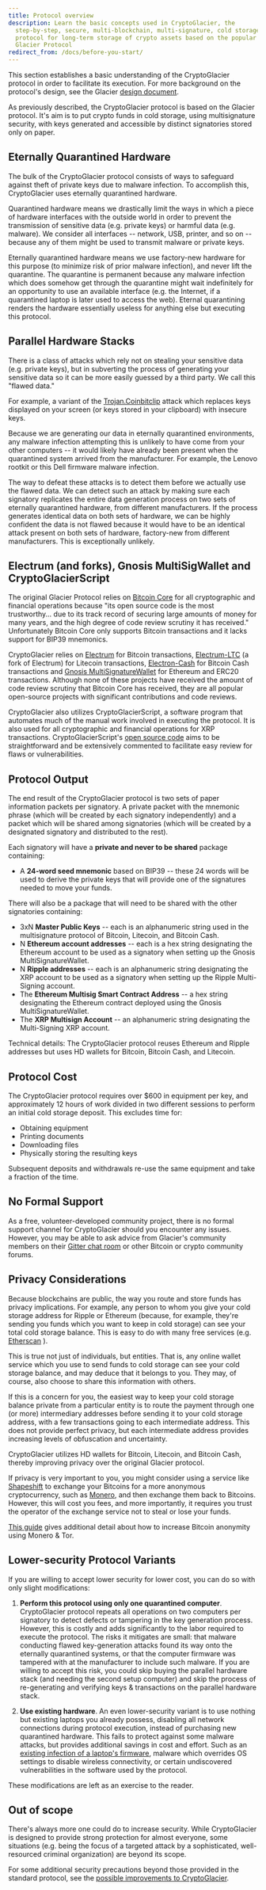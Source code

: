 ```yaml
---
title: Protocol overview
description: Learn the basic concepts used in CryptoGlacier, the
  step-by-step, secure, multi-blockchain, multi-signature, cold storage
  protocol for long-term storage of crypto assets based on the popular
  Glacier Protocol
redirect_from: /docs/before-you-start/
---
```


This section
establishes a basic understanding of the CryptoGlacier protocol in order to
facilitate its execution. For more background on the protocol's design, see
the Glacier [design document](../design-doc/overview.md).

As previously described, the CryptoGlacier protocol is based on the Glacier
protocol. It's aim is to put crypto funds in cold storage, using multisignature
security, with keys generated and accessible by distinct signatories stored
only on paper.

## Eternally Quarantined Hardware

The bulk of the CryptoGlacier protocol consists of ways to safeguard
against theft of private keys due to malware infection. To accomplish this,
CryptoGlacier uses eternally quarantined hardware.

Quarantined hardware means
we drastically limit the ways in which a piece of hardware interfaces with
the outside world in order to prevent the transmission of sensitive data
(e.g. private keys) or harmful data (e.g. malware). We consider all
interfaces -- network, USB, printer, and so on -- because any of them
might be used to transmit malware or private keys.

Eternally quarantined
hardware means we use factory-new hardware for this purpose (to minimize
risk of prior malware infection), and never lift the quarantine. The
quarantine is permanent because any malware infection which does somehow
get through the quarantine might wait indefinitely for an opportunity to use
an available interface (e.g. the Internet, if a quarantined laptop is later
used to access the web). Eternal quarantining renders the hardware
essentially useless for anything else but executing this protocol.

## Parallel Hardware Stacks

There is a class of attacks which rely not on stealing
your sensitive data (e.g. private keys), but in subverting the process of
generating your sensitive data so it can be more easily guessed by a third
party. We call this "flawed data."

For example, a variant of the [Trojan.Coinbitclip](https://www.symantec.com/security-center/writeup/2016-020216-4204-99) attack which replaces keys
displayed on your screen (or keys stored in your clipboard) with insecure keys.

Because we are generating our data in
eternally quarantined environments, any malware infection attempting this is
unlikely to have come from your other computers -- it would likely have
already been present when the quarantined system arrived from the
manufacturer. For example, the Lenovo rootkit or this Dell firmware malware
infection.

The way to defeat these attacks is to detect them before
we actually use the flawed data. We can detect such an attack by making sure
each signatory replicates the entire data generation process on two sets of eternally
quarantined hardware, from different manufacturers. If the process
generates identical data on both sets of hardware, we can be highly
confident the data is not flawed because it would have to be an identical
attack present on both sets of hardware, factory-new from different
manufacturers. This is exceptionally unlikely.


## Electrum (and forks), Gnosis MultiSigWallet and CryptoGlacierScript

The original Glacier Protocol relies on [Bitcoin Core](https://bitcoincore.org/)
for all cryptographic and financial operations because "its open source code is
the most trustworthy... due to its track record of securing large amounts of
money for many years, and the high degree of code review scrutiny it has
received." Unfortunately Bitcoin Core only supports Bitcoin transactions and it
lacks support for BIP39 mnemonics.

CryptoGlacier relies on [Electrum](https://electrum.org) for Bitcoin
transactions, [Electrum-LTC](https://electrum-ltc.org) (a fork of Electrum) for
Litecoin transactions, [Electron-Cash](https://electroncash.org/) for Bitcoin
Cash transactions and [Gnosis MultiSignatureWallet](https://github.com/gnosis/MultiSigWallet)
for Ethereum and ERC20 transactions. Although none of these projects have
received the amount of code review scrutiny that Bitcoin Core has received,
they are all popular open-source projects with significant contributions and
code reviews.

CryptoGlacier also utilizes CryptoGlacierScript, a software program that
automates much of the manual work involved in executing the protocol. It is
also used for all cryptographic and financial operations for XRP transactions.
CryptoGlacierScript's [open source code](https://github.com/vogelito/CryptoGlacierProtocol)
aims to be straightforward and be extensively commented to facilitate easy
review for flaws or vulnerabilities.

## Protocol Output

The end result of the CryptoGlacier protocol is two sets of paper information
packets per signatory. A private packet with the mnemonic phrase (which will be
created by each signatory independently) and a packet which will be shared
among signatories (which will be created by a designated signatory and
distributed to the rest).

Each signatory will have a **private and never to be shared** package containing:

* A **24-word seed mnemonic** based on BIP39 -- these 24 words will be used to
derive the private keys that will provide one of the signatures needed to move
your funds.

There will also be a package that will need to be shared with the other
signatories containing:
* 3xN **Master Public Keys** -- each is an alphanumeric string used in the
multisignature protocol of Bitcoin, Litecoin, and Bitcoin Cash.
* N **Ethereum account addresses** -- each is a hex string designating the
Ethereum account to be used as a signatory when setting up the Gnosis
MultiSignatureWallet.
* N **Ripple addresses** -- each is an alphanumeric string designating the XRP
account to be used as a signatory when setting up the Ripple Multi-Signing
account.
* The **Ethereum Multisig Smart Contract Address** -- a hex string designating
the Ethereum contract deployed using the Gnosis MultiSignatureWallet.
* The **XRP Multisign Account** -- an alphanumeric string designating the
Multi-Signing XRP account.

Technical details: The CryptoGlacier protocol reuses Ethereum and Ripple
addresses but uses HD wallets for Bitcoin, Bitcoin Cash, and Litecoin.

## Protocol Cost

The CryptoGlacier protocol requires over $600 in equipment per key, and
approximately 12 hours of work divided in two different sessions to perform an
initial cold storage deposit. This excludes time for:

* Obtaining equipment
* Printing documents
* Downloading files
* Physically storing the resulting keys

Subsequent deposits and withdrawals re-use the same equipment and take a
fraction of the time.

## No Formal Support

As a free, volunteer-developed community project, there is no formal support
channel for CryptoGlacier should you encounter any issues. However, you may be able to
ask advice from Glacier's community members on their [Gitter chat room](https://gitter.im/glacierprotocol/Lobby)
or other Bitcoin or crypto community forums.

## Privacy Considerations

Because blockchains are public, the way you route and store funds has
privacy implications. For example, any person to whom you give your cold storage
address for Ripple or Ethereum (because, for example, they're sending you funds
which you want to keep in cold storage) can see your total cold storage balance.
This is easy to do with many free services (e.g. [Etherscan](https://etherscan.io/) ).

This is true not just of individuals, but entities. That is, any online wallet
service which you use to send funds to cold storage can see your cold storage
balance, and may deduce that it belongs to you. They may, of course, also choose
to share this information with others.

If this is a concern for you, the easiest way to keep your
cold storage balance private from a particular entity is to route the
payment through one (or more) intermediary addresses before sending it to
your cold storage address, with a few transactions going to each
intermediate address. This does not provide perfect privacy, but each
intermediate address provides increasing levels of obfuscation and
uncertainty.

CryptoGlacier utilizes HD wallets for Bitcoin, Litecoin, and Bitcoin Cash,
thereby improving privacy over the original Glacier protocol.

If privacy is very important to you, you might consider using
a service like
[Shapeshift](https://shapeshift.io/#/coins)
to exchange your Bitcoins for a more anonymous cryptocurrency, such as
[Monero](http://monero.org/),
and then exchange them back to Bitcoins.
However, this will cost you fees, and more importantly, it requires you trust the
operator of the exchange service not to steal or lose your
funds.

[This guide](https://bitcoinnewsmagazine.com/how-to-use-monero-to-anonymize-bitcoin/)
gives additional detail about how to increase Bitcoin anonymity using Monero &
Tor.

## Lower-security Protocol Variants

If you are willing to accept lower security for lower cost, you can do so with only slight modifications:

1. **Perform this protocol using only one quarantined computer**. CryptoGlacier protocol
repeats all operations on two computers per signatory to detect defects or tampering in
the key generation process. However, this is costly and adds significantly
to the labor required to execute the protocol. The risks it mitigates are
small: that malware conducting flawed key-generation attacks found its way
onto the eternally quarantined systems, or that the computer firmware was
tampered with at the manufacturer to include such malware. If you are
willing to accept this risk, you could skip buying the parallel hardware
stack (and needing the second setup computer) and skip the process of
re-generating and verifying keys & transactions on the parallel hardware
stack.

2. **Use existing hardware**. An even lower-security variant is to use nothing
but existing laptops you already possess, disabling all network
connections during protocol execution, instead of purchasing new
quarantined hardware. This fails to protect against some malware
attacks, but provides additional savings in cost and effort. Such as an
[existing infection of a laptop's firmware](https://www.youtube.com/watch?v=sNYsfUNegEA),
malware which overrides OS settings to disable wireless connectivity, or
certain undiscovered vulnerabilities in the software used by the protocol.

These modifications are left as an exercise to the reader.

## Out of scope

There's always more one could do to increase security. While
CryptoGlacier is designed to provide strong protection for almost everyone, some
situations (e.g. being the focus of a targeted attack by a sophisticated,
well-resourced criminal organization) are beyond its scope.

For some
additional security precautions beyond those provided in the standard
protocol, see the [possible improvements to CryptoGlacier](../extend/improvements.md).
